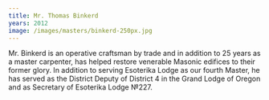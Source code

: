 ```yaml
---
title: Mr. Thomas Binkerd
years: 2012
image: /images/masters/binkerd-250px.jpg
---
```


Mr. Binkerd is an operative craftsman by trade and in addition to 25 years as a master carpenter, has helped restore venerable Masonic edifices to their former glory. In addition to serving Esoterika Lodge as our fourth Master, he has served as the District Deputy of District 4 in the Grand Lodge of Oregon and as Secretary of Esoterika Lodge №227.

